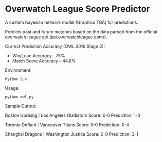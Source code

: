 # Overwatch League Score Predictor

A custom bayesian network model (Graphics TBA) for predictions.

Predicts past and future matches based on the data parsed from the official overwatch league api (api.overwatchleague.com/).


Currect Prediction Accuracy (OWL 2019 Stage 2): 

   - Win/Lose Accuracy - 75% 
   - Match Score Accuracy - 44.8%

Environment: 

    Python 2.x

Usage: 

    python owl.py

Sample Output:
   
   Boston Uprising         |   Los Angeles Gladiators     Score: 0-0 Prediction: 1-3 
   
   Toronto Defiant         |   Vancouver Titans           Score: 0-0 Prediction: 0-4 
   
   Shanghai Dragons        |   Washington Justice         Score: 0-0 Prediction: 3-1 

